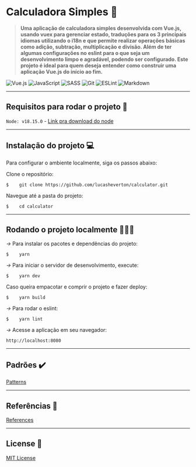 
# Calculadora Simples 🧮

 > **Uma aplicação de calculadora simples desenvolvida com Vue.js, usando vuex para gerenciar estado, traduções para os 3 principais idiomas utilizando o i18n e que permite realizar operações básicas como adição, subtração, multiplicação e divisão. Além de ter algumas configurações no eslint para o que seja um desenvolvimento limpo e agradável, podendo ser configurado. Este projeto é ideal para quem deseja entender como construir uma aplicação Vue.js do início ao fim.**


![Vue.js](https://img.shields.io/badge/vuejs-%2335495e.svg?style=for-the-badge&logo=vuedotjs&logoColor=%234FC08D) 
![JavaScript](https://img.shields.io/badge/javascript-%23323330.svg?style=for-the-badge&logo=javascript&logoColor=%23F7DF1E)
![SASS](https://img.shields.io/badge/SCSS-hotpink.svg?style=for-the-badge&logo=SASS&logoColor=white)
![Git](https://img.shields.io/badge/git-%23F05033.svg?style=for-the-badge&logo=git&logoColor=white)
![ESLint](https://img.shields.io/badge/ESLint-4B3263?style=for-the-badge&logo=eslint&logoColor=white)
![Markdown](https://img.shields.io/badge/markdown-%23000000.svg?style=for-the-badge&logo=markdown&logoColor=white)

___

## Requisitos para rodar o projeto 🛞

``Node: v18.15.0`` - [Link pra download do node](https://nodejs.org/pt)

___

## Instalação do projeto 💻

Para configurar o ambiente localmente, siga os passos abaixo:

Clone o repositório:

```
$    git clone https://github.com/lucasheverton/calculator.git
```

Navegue até a pasta do projeto:

```
$    cd calculator
```

___

## Rodando o projeto localmente 👨🏼‍💻

*->* Para instalar os pacotes e dependências do projeto:

```
$    yarn
```

*->* Para iniciar o servidor de desenvolvimento, execute:

```
$    yarn dev
```

Caso queira empacotar e comprir o projeto e fazer deploy:

```
$    yarn build
```

*->* Para rodar o eslint:

```
$    yarn lint
```

*->* Acesse a aplicação em seu navegador:

```
http://localhost:8080
```
___

## Padrões ✔️

[Patterns](https://github.com/lucasheverton/calculator/blob/master/docs/PATTERNS.md)

___

## Referências 📝

[References](https://github.com/lucasheverton/calculator/blob/master/docs/REFERENCES.md)

___

 ## License 📃

 [MIT License](https://github.com/lucasheverton/calculator/blob/master/LICENSE)
 